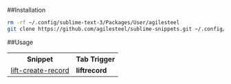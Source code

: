 ##Installation

```bash
rm -rf ~/.config/sublime-text-3/Packages/User/agilesteel
git clone https://github.com/agilesteel/sublime-snippets.git ~/.config/sublime-text-3/Packages/User/agilesteel
```

##Usage

<table>
  <tr>
    <th>Snippet</th>
    <th>Tab Trigger</th>
  </tr>
  <tr>
    <td><a href="https://github.com/agilesteel/sublime-snippets/blob/master/scala/lift/lift-create-record.sublime-snippet">lift-create-record</a></td>
    <td><strong>liftrecord</strong></td>
  </tr>
</table>
